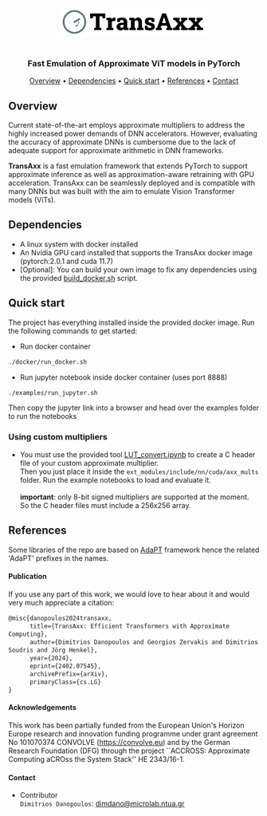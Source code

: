 
<div align="center">
  <img width="60%" height="30%" src="./docs/transaxx_logo.png">
</div>

<h1 align="center"> </a></h1>
<h3 align="center">  Fast Emulation of Approximate ViT models in PyTorch  </a></h3>

<p align="center">
  <a href="#Overview">Overview</a> •
  <a href="#Dependencies">Dependencies</a> •
  <a href="#Quick-start">Quick start</a> •
  <a href="#References">References</a> •
  <a href="#Contact">Contact</a>
</p>



## Overview

Current state-of-the-art employs approximate multipliers to address the highly increased power demands of DNN accelerators. However, evaluating the accuracy of approximate DNNs is cumbersome due to the lack of adequate support for approximate arithmetic in DNN frameworks. 

**TransAxx** is a fast emulation framework that extends PyTorch to support approximate inference as well as approximation-aware retraining with GPU acceleration. TransAxx can be seamlessly deployed and is compatible with many DNNs but was built with the aim to emulate Vision Transformer models (ViTs). 


## Dependencies 

* A linux system with docker installed
* An Nvidia GPU card installed that supports the TransAxx docker image (pytorch:2.0.1 and cuda 11.7)
* [Optional]: You can build your own image to fix any dependencies using the provided [build_docker.sh](docker/build_docker.sh) script.
      
## Quick start 

The project has everything installed inside the provided docker image. Run the following commands to get started:

* Run docker container
  
```bash
./docker/run_docker.sh
``` 

* Run jupyter notebook inside docker container (uses port 8888)
```bash
./examples/run_jupyter.sh
``` 
Then copy the jupyter link into a browser and head over the examples folder to run the notebooks

### Using custom multipliers 
* You must use the provided tool [LUT_convert.ipynb](tools/LUT_convert.ipynb) to create a C header file of your custom approximate multiplier.  <br />
 Then you just place it inside the ```ext_modules/include/nn/cuda/axx_mults``` folder. Run the example notebooks to load and evaluate it. <br /> <br />
 **important**: only 8-bit signed multipliers are supported at the moment. So the C header files must include a 256x256 array.

## References

Some libraries of the repo are based on [AdaPT](https://github.com/dimdano/adapt) framework hence the related 'AdaPT' prefixes in the names.

#### Publication

If you use any part of this work, we would love to hear about it and would very much appreciate a citation:

```
@misc{danopoulos2024transaxx,
      title={TransAxx: Efficient Transformers with Approximate Computing}, 
      author={Dimitrios Danopoulos and Georgios Zervakis and Dimitrios Soudris and Jörg Henkel},
      year={2024},
      eprint={2402.07545},
      archivePrefix={arXiv},
      primaryClass={cs.LG}
}
```

#### Acknowledgements

This work has been partially funded from the European Union's Horizon Europe research and innovation funding programme under grant agreement No 101070374 CONVOLVE (https://convolve.eu) and by the German Research Foundation (DFG) through the project ``ACCROSS: Approximate Computing aCROss the System Stack'' HE 2343/16-1.

#### Contact 

* Contributor <br/>
`Dimitrios Danopoulos`: dimdano@microlab.ntua.gr



